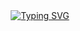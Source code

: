 <div align="center">
<a href="https://git.io/typing-svg"><img src="https://readme-typing-svg.demolab.com?font=Oswald&weight=700&letterSpacing=&pause=1000&color=F7B733&background=FEFF1E2F&center=true&vCenter=true&repeat=false&width=435&lines=Web+application+development." alt="Typing SVG" /></a>
</div>

<!--
<p align="left"> 
  <img alt="Top Langs" height="150px" src="https://github-readme-stats.vercel.app/api/top-langs/?username=Mu-munn&layout=compact&show_icons=true&theme=onedark" />
  <img alt="github stats" height="150px" src="https://github-readme-stats.vercel.app/api?username=Mu-munn&theme=onedark&show_icons=ture" />
</p>


[![trophy](https://github-profile-trophy.vercel.app/?username=Mu-munn&theme=onedark&column=7
)](https://github.com/ryo-ma/github-profile-trophy)
-->

